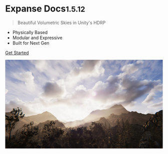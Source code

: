 <!-- _coverpage.md -->

<!-- TODO (LOGO): ![logo](_media/icon.svg) -->

# Expanse Docs<small>1.5.12</small>

> Beautiful Volumetric Skies in Unity's HDRP

- Physically Based
- Modular and Expressive
- Built for Next Gen

[Get Started](#expanse-documentation)

![](img/1-5-0/banner-2.jpg)